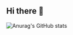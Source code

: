 ## Hi there 👋

![Anurag's GitHub stats](https://github-readme-stats.vercel.app/api?username=Leticia-Ajac_icons=true&theme=transparent)

<!--
**Leticia-Ajac/Leticia-Ajac** is a ✨ _special_ ✨ repository because its `README.md` (this file) appears on your GitHub profile.

Here are some ideas to get you started:

- 🔭 I’m currently working on ...
- 🌱 I’m currently learning ...
- 👯 I’m looking to collaborate on ...
- 🤔 I’m looking for help with ...
- 💬 Ask me about ...
- 📫 How to reach me: ...
- 😄 Pronouns: ...
- ⚡ Fun fact: ...
-->
